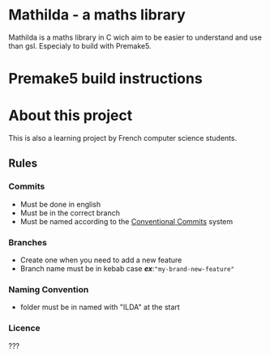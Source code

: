 # Mathilda - a maths library

Mathilda is a maths library in C wich aim to be easier to understand and use than gsl. Especialy to build with Premake5.

# Premake5 build instructions

# About this project

This is also a learning project by French computer science students.

## Rules

### Commits

- Must be done in english
- Must be in the correct branch
- Must be named according to the [Conventional Commits](https://www.conventionalcommits.org/en/v1.0.0/) system 

### Branches

- Create one when you need to add a new feature
- Branch name must be in kebab case ***ex***:`"my-brand-new-feature"`

### Naming Convention

- folder must be in named with "ILDA" at the start


### Licence

???

